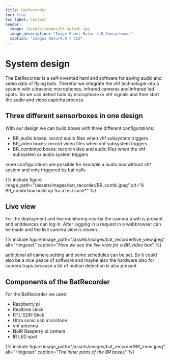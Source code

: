 ```yaml
---
title: BatRecorder
toc: true
toc_label: Content
header:
  image: /assets/images/01-splash.jpg
  image_description: "Image Panel Natur 4.0 Sensorboxes"
  caption: "Images Natur4.0 / CC0"
---
```


# System design
The BatRecorder is a self-invented hard and software for saving audio and video data of flying bats.
Therefor we integrate the vhf technologie into a system with ultrasonic microphones, infrared cameras and infrared led spots. 
So we can detect bats by microphone or vhf signals and then start the audio and video captcha process.

## Three different sensorboxes in one design
With our design we can build boxes with three different configurations:
- BR_audio boxes: record audio files when vhf subsystem triggers
- BR_video boxes: record video files when vhf subsystem triggers
- BR_combined boxes: record video and audio files when the vhf subsystem or audio system triggers

more configurations are possible for example a audio box without vhf system and only triggered by bat calls

{% include figure image_path="/assets/images/bat_recorder/BR_combi.jpeg" alt="A BR_combi box build up for a test case*" %}

## Live view 
For the deployment and live monitoring nearby the camera a wifi is present and enddevices can log in.
After logging in a request in a webbrowser can be made and the live camera view is shown.

{% include figure image_path="/assets/images/bat_recorder/live_view.jpeg" alt="Hingeset" caption="*Here we see the live view for a BR_video box*" %}

additional all camera setting and some schedules can be set.
So it could also be a nice peace of software and maybe also the hardware also for camera traps because a bit of motion detection is also present. 

## Components of the BatRecorder 

For the BatRecorder we used:
- Raspberry pi 
- Realtime clock
- RTL-SDR-Stick 
- Ultra sonic usb microfone 
- vhf antenna 
- NoIR Rasperry pi camera 
- IR LED spot

{% include figure image_path="/assets/images/bat_recorder/BR_inner.jpeg" alt="Hingeset" caption="*The inner parts of the BR boxes*" %}